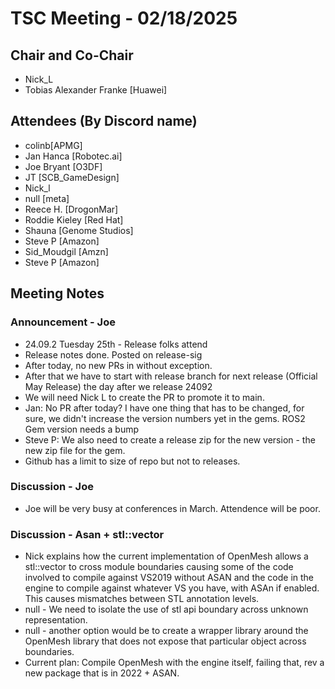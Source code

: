 # TSC Meeting - 02/18/2025

## Chair and Co-Chair
* Nick_L
* Tobias Alexander Franke [Huawei]

## Attendees (By Discord name)
* colinb[APMG]
* Jan Hanca [Robotec.ai]
* Joe Bryant [O3DF]
* JT [SCB_GameDesign]
* Nick_l
* null [meta]
* Reece H. [DrogonMar]
* Roddie Kieley [Red Hat]
* Shauna [Genome Studios]
* Steve P [Amazon]
* Sid_Moudgil [Amzn]
* Steve P [Amazon]

## Meeting Notes

### Announcement - Joe
* 24.09.2 Tuesday 25th - Release folks attend
* Release notes done.  Posted on release-sig
* After today, no new PRs in without exception.
* After that we have to start with release branch for next release (Official May Release) the day after we release 24092
* We will need Nick L to create the PR to promote it to main.
* Jan:  No PR after today? I have one thing that has to be changed, for sure, we didn't increase the version numbers yet in the gems.
  ROS2 Gem version needs a bump
* Steve P: We also need to create a release zip for the new version - the new zip file for the gem.
* Github has a limit to size of repo but not to releases.

### Discussion - Joe
* Joe will be very busy at conferences in March.  Attendence will be poor.

### Discussion - Asan + stl::vector
* Nick explains how the current implementation of OpenMesh allows a stl::vector to cross module boundaries
  causing some of the code involved to compile against VS2019 without ASAN and the code in the engine 
  to compile against whatever VS you have, with ASAn if enabled.  This causes mismatches between STL annotation levels.
* null - We need to isolate the use of stl api boundary across unknown representation.
* null - another option would be to create a wrapper library around the OpenMesh library that does not expose
  that particular object across boundaries.
* Current plan:  Compile OpenMesh with the engine itself, failing that, rev a new package that is in 2022 + ASAN.




